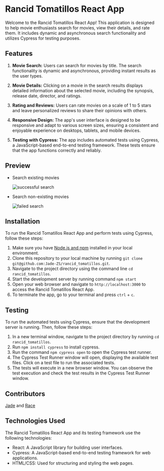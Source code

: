 # Rancid Tomatillos React App

Welcome to the Rancid Tomatillos React App! This application is designed to help movie enthusiasts search for movies, view their details, and rate them. It includes dynamic and asynchronous search functionality and utilizes Cypress for testing purposes.

## Features

1. **Movie Search:** Users can search for movies by title. The search functionality is dynamic and asynchronous, providing instant results as the user types.

2. **Movie Details:** Clicking on a movie in the search results displays detailed information about the selected movie, including the synopsis, release date, director, and ratings.

3. **Rating and Reviews:** Users can rate movies on a scale of 1 to 5 stars and leave personalized reviews to share their opinions with others.

4. **Responsive Design:** The app's user interface is designed to be responsive and adapt to various screen sizes, ensuring a consistent and enjoyable experience on desktops, tablets, and mobile devices.

5. **Testing with Cypress:** The app includes automated tests using Cypress, a JavaScript-based end-to-end testing framework. These tests ensure that the app functions correctly and reliably.

## Preview
- Search existing movies

  ![successful search](https://user-images.githubusercontent.com/123802263/253761238-ca69c5fa-302a-4de9-91cc-c6b7b4de6862.gif)

- Search non-existing movies

  ![failed search](https://user-images.githubusercontent.com/123802263/253761248-17e16fa4-52a8-46c6-93ff-827be158f59b.gif)

## Installation

To run the Rancid Tomatillos React App and perform tests using Cypress, follow these steps:

1. Make sure you have [Node.js and npm](https://docs.npmjs.com/downloading-and-installing-node-js-and-npm) installed in your local environment.
2. Clone this repository to your local machine by running `git clone git@github.com:Jade-ZS/rancid_tomatillos.git`.
3. Navigate to the project directory using the command line `cd rancid_tomatillos`.
4. Start the development server by running command `npm start`
6. Open your web browser and navigate to `http://localhost:3000` to access the Rancid Tomatillos React App.
7. To terminate the app, go to your terminal and press `ctrl` + `c`.

## Testing

To run the automated tests using Cypress, ensure that the development server is running. Then, follow these steps:
1. In a new terminal window, navigate to the project directory by running `cd rancid_tomatillos`.
2. Run `npm install cypress` to install cypress.
3. Run the command `npm cypress open` to open the Cypress test runner.
4. The Cypress Test Runner window will open, displaying the available test files. Click on a test file to run the associated tests.
5. The tests will execute in a new browser window. You can observe the test execution and check the test results in the Cypress Test Runner window.

## Contributors
[Jade](https://github.com/Jade-ZS) and [Race](https://github.com/RaceOsuna)

## Technologies Used

The Rancid Tomatillos React App and its testing framework use the following technologies:
- React: A JavaScript library for building user interfaces.
- Cypress: A JavaScript-based end-to-end testing framework for web applications.
- HTML/CSS: Used for structuring and styling the web pages.


